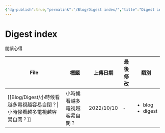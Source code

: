 ```yaml
---
{"dg-publish":true,"permalink":"/Blog/Digest index/","title":"Digest index","tags":["blog"]}
---
```



# Digest index

閱讀心得

| File                                              | 標題             | 上傳日期       | 最後修改 | 類別                                    |
| ------------------------------------------------- | -------------- | ---------- | ---- | ------------------------------------- |
| [[Blog/Digest/小時候看越多電視越容易自閉？\|小時候看越多電視越容易自閉？]] | 小時候看越多電視越容易自閉？ | 2022/10/10 | \-   | <ul><li>blog</li><li>digest</li></ul> |
